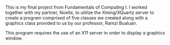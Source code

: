 This is my final project from Fundamentals of Computing I. I worked together with my partner, Noelle, to utilize the Xming/XQuartz server to create a program comprised of five classes we created along with a graphics class provided to us by our professor, Ramzi Bualuan.


This program requires the use of an X11 server in order to display a graphics window.
